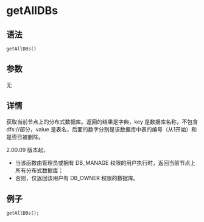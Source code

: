 # getAllDBs

## 语法

`getAllDBs()`

## 参数

无

## 详情

获取当前节点上的分布式数据库。返回的结果是字典，key 是数据库名称，不包含 dfs://部分，value
是表名，后面的数字分别是该数据库中表的编号（从1开始）和是否已被删除。

2.00.09 版本起，

* 当该函数由管理员或拥有 DB\_MANAGE 权限的用户执行时，返回当前节点上所有分布式数据库；
* 否则，仅返回该用户有 DB\_OWNER 权限的数据库。

## 例子

```
getAllDBs();
```

